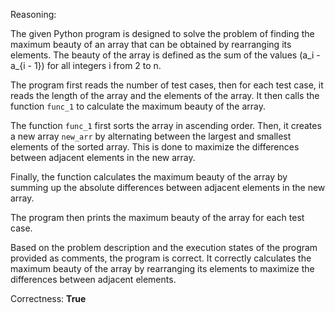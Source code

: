 Reasoning:

The given Python program is designed to solve the problem of finding the maximum beauty of an array that can be obtained by rearranging its elements. The beauty of the array is defined as the sum of the values (a_i - a_{i - 1}) for all integers i from 2 to n.

The program first reads the number of test cases, then for each test case, it reads the length of the array and the elements of the array. It then calls the function `func_1` to calculate the maximum beauty of the array.

The function `func_1` first sorts the array in ascending order. Then, it creates a new array `new_arr` by alternating between the largest and smallest elements of the sorted array. This is done to maximize the differences between adjacent elements in the new array.

Finally, the function calculates the maximum beauty of the array by summing up the absolute differences between adjacent elements in the new array.

The program then prints the maximum beauty of the array for each test case.

Based on the problem description and the execution states of the program provided as comments, the program is correct. It correctly calculates the maximum beauty of the array by rearranging its elements to maximize the differences between adjacent elements.

Correctness: **True**